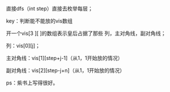 直接dfs（int step）直接去枚举每层；

key：判断能不能放的vis数组

开一个vis[3 ][ ]的数组表示皇后占据了那些 列，主对角线，副对角线；

列：vis[0][j]；

主对角线：vis[1][step+j-1]（从1，1开始放的情况）

副对角线：vis[2][step-j+n]（从1，1开始放的情况）

ps：紫书上写得很好。